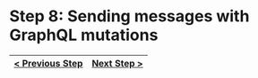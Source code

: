 # Step 8: Sending messages with GraphQL mutations

[//]: # (head-end)




[//]: # (foot-start)

[{]: <helper> (navStep)

| [< Previous Step](https://github.com/Urigo/WhatsApp-Clone-Client-React/tree/master@0.2.0/.tortilla/manuals/views/step7.md) | [Next Step >](https://github.com/Urigo/WhatsApp-Clone-Client-React/tree/master@0.2.0/.tortilla/manuals/views/step9.md) |
|:--------------------------------|--------------------------------:|

[}]: #
